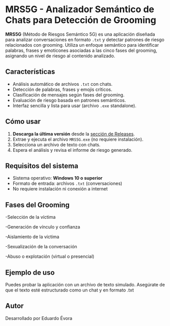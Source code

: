 # MRS5G - Analizador Semántico de Chats para Detección de Grooming

**MRS5G** (Método de Riesgos Semántico 5G) es una aplicación diseñada para analizar conversaciones en formato `.txt` y detectar patrones de riesgo relacionados con grooming. Utiliza un enfoque semántico para identificar palabras, frases y emoticones asociadas a las cinco fases del grooming, asignando un nivel de riesgo al contenido analizado.

## Características

- Análisis automático de archivos `.txt` con chats.
- Detección de palabras, frases y emojis críticos.
- Clasificación de mensajes según fases del grooming.
- Evaluación de riesgo basada en patrones semánticos.
- Interfaz sencilla y lista para usar (archivo `.exe` standalone).

## Cómo usar

1. **Descarga la última versión** desde la [sección de Releases](https://github.com/tuusuario/mrs5g/releases).
2. Extrae y ejecuta el archivo `MRS5G.exe` (no requiere instalación).
3. Selecciona un archivo de texto con chats.
4. Espera el análisis y revisa el informe de riesgo generado.

## Requisitos del sistema

- Sistema operativo: **Windows 10 o superior**
- Formato de entrada: archivos `.txt` (conversaciones)
- No requiere instalación ni conexión a internet

## Fases del Grooming 

-Selección de la víctima

-Generación de vínculo y confianza

-Aislamiento de la víctima

-Sexualización de la conversación

-Abuso o explotación (virtual o presencial)


## Ejemplo de uso

Puedes probar la aplicación con un archivo de texto simulado. Asegúrate de que el texto esté estructurado como un chat y en formato .txt

## Autor

Desarrollado por Eduardo Évora
